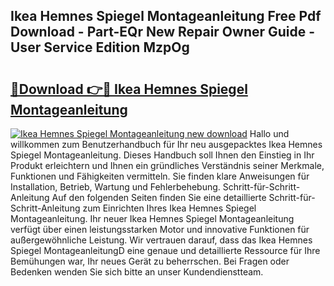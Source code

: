 ## Ikea Hemnes Spiegel Montageanleitung Free Pdf Download - Part-EQr New Repair Owner Guide - User Service Edition MzpOg

# <h2><a href="http://df6k5sq.blite.top/?on=Ikea+Hemnes+Spiegel+Montageanleitung">🔗Download 👉🔴 Ikea Hemnes Spiegel Montageanleitung</a></h2>

[![Ikea Hemnes Spiegel Montageanleitung new download](https://i.imgur.com/lujVjoI.png)](http://df6k5sq.blite.top/?on=Ikea+Hemnes+Spiegel+Montageanleitung)
Hallo und willkommen zum Benutzerhandbuch für Ihr neu ausgepacktes Ikea Hemnes Spiegel Montageanleitung. Dieses Handbuch soll Ihnen den Einstieg in Ihr Produkt erleichtern und Ihnen ein gründliches Verständnis seiner Merkmale, Funktionen und Fähigkeiten vermitteln. Sie finden klare Anweisungen für Installation, Betrieb, Wartung und Fehlerbehebung. Schritt-für-Schritt-Anleitung Auf den folgenden Seiten finden Sie eine detaillierte Schritt-für-Schritt-Anleitung zum Einrichten Ihres Ikea Hemnes Spiegel Montageanleitung. Ihr neuer Ikea Hemnes Spiegel Montageanleitung verfügt über einen leistungsstarken Motor und innovative Funktionen für außergewöhnliche Leistung. Wir vertrauen darauf, dass das Ikea Hemnes Spiegel MontageanleitungD eine genaue und detaillierte Ressource für Ihre Bemühungen war, Ihr neues Gerät zu beherrschen. Bei Fragen oder Bedenken wenden Sie sich bitte an unser Kundendienstteam.
